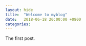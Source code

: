 ```yaml
---
layout: hide
title:  "Welcome to myblog"
date:   2018-06-18 20:00:00 +0800
categories: 
---
```


The first post.
